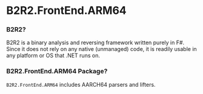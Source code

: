 # B2R2.FrontEnd.ARM64

### B2R2?

B2R2 is a binary analysis and reversing framework written purely in F#. Since it
does not rely on any native (unmanaged) code, it is readily usable in any
platform or OS that .NET runs on.

### B2R2.FrontEnd.ARM64 Package?

`B2R2.FrontEnd.ARM64` includes AARCH64 parsers and lifters.

